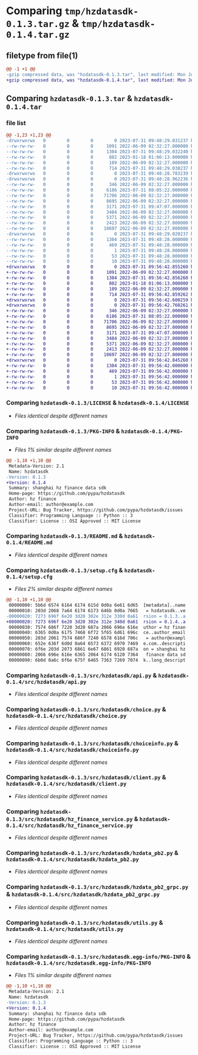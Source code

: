 # Comparing `tmp/hzdatasdk-0.1.3.tar.gz` & `tmp/hzdatasdk-0.1.4.tar.gz`

## filetype from file(1)

```diff
@@ -1 +1 @@
-gzip compressed data, was "hzdatasdk-0.1.3.tar", last modified: Mon Jul 31 09:48:29 2023, max compression
+gzip compressed data, was "hzdatasdk-0.1.4.tar", last modified: Mon Jul 31 09:56:42 2023, max compression
```

## Comparing `hzdatasdk-0.1.3.tar` & `hzdatasdk-0.1.4.tar`

### file list

```diff
@@ -1,23 +1,23 @@
-drwxrwxrwx   0        0        0        0 2023-07-31 09:48:29.031237 hzdatasdk-0.1.3/
--rw-rw-rw-   0        0        0     1091 2022-06-09 02:32:27.000000 hzdatasdk-0.1.3/LICENSE
--rw-rw-rw-   0        0        0     1304 2023-07-31 09:48:29.032240 hzdatasdk-0.1.3/PKG-INFO
--rw-rw-rw-   0        0        0      802 2023-01-18 01:06:13.000000 hzdatasdk-0.1.3/README.md
--rw-rw-rw-   0        0        0      109 2022-06-09 02:32:27.000000 hzdatasdk-0.1.3/pyproject.toml
--rw-rw-rw-   0        0        0      714 2023-07-31 09:48:29.038237 hzdatasdk-0.1.3/setup.cfg
-drwxrwxrwx   0        0        0        0 2023-07-31 09:48:28.783239 hzdatasdk-0.1.3/src/
-drwxrwxrwx   0        0        0        0 2023-07-31 09:48:28.962236 hzdatasdk-0.1.3/src/hzdatasdk/
--rw-rw-rw-   0        0        0      346 2022-06-09 02:32:27.000000 hzdatasdk-0.1.3/src/hzdatasdk/__init__.py
--rw-rw-rw-   0        0        0     6186 2023-07-31 08:05:22.000000 hzdatasdk-0.1.3/src/hzdatasdk/api.py
--rw-rw-rw-   0        0        0    71706 2022-06-09 02:32:27.000000 hzdatasdk-0.1.3/src/hzdatasdk/choice.py
--rw-rw-rw-   0        0        0     8695 2022-06-09 02:32:27.000000 hzdatasdk-0.1.3/src/hzdatasdk/choiceinfo.py
--rw-rw-rw-   0        0        0     3171 2023-07-31 09:47:07.000000 hzdatasdk-0.1.3/src/hzdatasdk/client.py
--rw-rw-rw-   0        0        0     3484 2022-06-09 02:32:27.000000 hzdatasdk-0.1.3/src/hzdatasdk/hz_finance_service.py
--rw-rw-rw-   0        0        0     5371 2022-06-09 02:32:27.000000 hzdatasdk-0.1.3/src/hzdatasdk/hzdata_pb2.py
--rw-rw-rw-   0        0        0     2413 2022-06-09 02:32:27.000000 hzdatasdk-0.1.3/src/hzdatasdk/hzdata_pb2_grpc.py
--rw-rw-rw-   0        0        0    10697 2022-06-09 02:32:27.000000 hzdatasdk-0.1.3/src/hzdatasdk/utils.py
-drwxrwxrwx   0        0        0        0 2023-07-31 09:48:29.020237 hzdatasdk-0.1.3/src/hzdatasdk.egg-info/
--rw-rw-rw-   0        0        0     1304 2023-07-31 09:48:28.000000 hzdatasdk-0.1.3/src/hzdatasdk.egg-info/PKG-INFO
--rw-rw-rw-   0        0        0      469 2023-07-31 09:48:28.000000 hzdatasdk-0.1.3/src/hzdatasdk.egg-info/SOURCES.txt
--rw-rw-rw-   0        0        0        1 2023-07-31 09:48:28.000000 hzdatasdk-0.1.3/src/hzdatasdk.egg-info/dependency_links.txt
--rw-rw-rw-   0        0        0       53 2023-07-31 09:48:28.000000 hzdatasdk-0.1.3/src/hzdatasdk.egg-info/requires.txt
--rw-rw-rw-   0        0        0       10 2023-07-31 09:48:28.000000 hzdatasdk-0.1.3/src/hzdatasdk.egg-info/top_level.txt
+drwxrwxrwx   0        0        0        0 2023-07-31 09:56:42.855260 hzdatasdk-0.1.4/
+-rw-rw-rw-   0        0        0     1091 2022-06-09 02:32:27.000000 hzdatasdk-0.1.4/LICENSE
+-rw-rw-rw-   0        0        0     1304 2023-07-31 09:56:42.856260 hzdatasdk-0.1.4/PKG-INFO
+-rw-rw-rw-   0        0        0      802 2023-01-18 01:06:13.000000 hzdatasdk-0.1.4/README.md
+-rw-rw-rw-   0        0        0      109 2022-06-09 02:32:27.000000 hzdatasdk-0.1.4/pyproject.toml
+-rw-rw-rw-   0        0        0      714 2023-07-31 09:56:42.859262 hzdatasdk-0.1.4/setup.cfg
+drwxrwxrwx   0        0        0        0 2023-07-31 09:56:42.600259 hzdatasdk-0.1.4/src/
+drwxrwxrwx   0        0        0        0 2023-07-31 09:56:42.760261 hzdatasdk-0.1.4/src/hzdatasdk/
+-rw-rw-rw-   0        0        0      346 2022-06-09 02:32:27.000000 hzdatasdk-0.1.4/src/hzdatasdk/__init__.py
+-rw-rw-rw-   0        0        0     6186 2023-07-31 08:05:22.000000 hzdatasdk-0.1.4/src/hzdatasdk/api.py
+-rw-rw-rw-   0        0        0    71706 2022-06-09 02:32:27.000000 hzdatasdk-0.1.4/src/hzdatasdk/choice.py
+-rw-rw-rw-   0        0        0     8695 2022-06-09 02:32:27.000000 hzdatasdk-0.1.4/src/hzdatasdk/choiceinfo.py
+-rw-rw-rw-   0        0        0     3171 2023-07-31 09:47:07.000000 hzdatasdk-0.1.4/src/hzdatasdk/client.py
+-rw-rw-rw-   0        0        0     3484 2022-06-09 02:32:27.000000 hzdatasdk-0.1.4/src/hzdatasdk/hz_finance_service.py
+-rw-rw-rw-   0        0        0     5371 2022-06-09 02:32:27.000000 hzdatasdk-0.1.4/src/hzdatasdk/hzdata_pb2.py
+-rw-rw-rw-   0        0        0     2413 2022-06-09 02:32:27.000000 hzdatasdk-0.1.4/src/hzdatasdk/hzdata_pb2_grpc.py
+-rw-rw-rw-   0        0        0    10697 2022-06-09 02:32:27.000000 hzdatasdk-0.1.4/src/hzdatasdk/utils.py
+drwxrwxrwx   0        0        0        0 2023-07-31 09:56:42.845260 hzdatasdk-0.1.4/src/hzdatasdk.egg-info/
+-rw-rw-rw-   0        0        0     1304 2023-07-31 09:56:42.000000 hzdatasdk-0.1.4/src/hzdatasdk.egg-info/PKG-INFO
+-rw-rw-rw-   0        0        0      469 2023-07-31 09:56:42.000000 hzdatasdk-0.1.4/src/hzdatasdk.egg-info/SOURCES.txt
+-rw-rw-rw-   0        0        0        1 2023-07-31 09:56:42.000000 hzdatasdk-0.1.4/src/hzdatasdk.egg-info/dependency_links.txt
+-rw-rw-rw-   0        0        0       53 2023-07-31 09:56:42.000000 hzdatasdk-0.1.4/src/hzdatasdk.egg-info/requires.txt
+-rw-rw-rw-   0        0        0       10 2023-07-31 09:56:42.000000 hzdatasdk-0.1.4/src/hzdatasdk.egg-info/top_level.txt
```

### Comparing `hzdatasdk-0.1.3/LICENSE` & `hzdatasdk-0.1.4/LICENSE`

 * *Files identical despite different names*

### Comparing `hzdatasdk-0.1.3/PKG-INFO` & `hzdatasdk-0.1.4/PKG-INFO`

 * *Files 1% similar despite different names*

```diff
@@ -1,10 +1,10 @@
 Metadata-Version: 2.1
 Name: hzdatasdk
-Version: 0.1.3
+Version: 0.1.4
 Summary: shanghai hz finance data sdk
 Home-page: https://github.com/pypa/hzdatasdk
 Author: hz finance
 Author-email: author@example.com
 Project-URL: Bug Tracker, https://github.com/pypa/hzdatasdk/issues
 Classifier: Programming Language :: Python :: 3
 Classifier: License :: OSI Approved :: MIT License
```

### Comparing `hzdatasdk-0.1.3/README.md` & `hzdatasdk-0.1.4/README.md`

 * *Files identical despite different names*

### Comparing `hzdatasdk-0.1.3/setup.cfg` & `hzdatasdk-0.1.4/setup.cfg`

 * *Files 2% similar despite different names*

```diff
@@ -1,10 +1,10 @@
 00000000: 5b6d 6574 6164 6174 615d 0d0a 6e61 6d65  [metadata]..name
 00000010: 203d 2068 7a64 6174 6173 646b 0d0a 7665   = hzdatasdk..ve
-00000020: 7273 696f 6e20 3d20 302e 312e 330d 0a61  rsion = 0.1.3..a
+00000020: 7273 696f 6e20 3d20 302e 312e 340d 0a61  rsion = 0.1.4..a
 00000030: 7574 686f 7220 3d20 687a 2066 696e 616e  uthor = hz finan
 00000040: 6365 0d0a 6175 7468 6f72 5f65 6d61 696c  ce..author_email
 00000050: 203d 2061 7574 686f 7240 6578 616d 706c   = author@exampl
 00000060: 652e 636f 6d0d 0a64 6573 6372 6970 7469  e.com..descripti
 00000070: 6f6e 203d 2073 6861 6e67 6861 6920 687a  on = shanghai hz
 00000080: 2066 696e 616e 6365 2064 6174 6120 7364   finance data sd
 00000090: 6b0d 0a6c 6f6e 675f 6465 7363 7269 7074  k..long_descript
```

### Comparing `hzdatasdk-0.1.3/src/hzdatasdk/api.py` & `hzdatasdk-0.1.4/src/hzdatasdk/api.py`

 * *Files identical despite different names*

### Comparing `hzdatasdk-0.1.3/src/hzdatasdk/choice.py` & `hzdatasdk-0.1.4/src/hzdatasdk/choice.py`

 * *Files identical despite different names*

### Comparing `hzdatasdk-0.1.3/src/hzdatasdk/choiceinfo.py` & `hzdatasdk-0.1.4/src/hzdatasdk/choiceinfo.py`

 * *Files identical despite different names*

### Comparing `hzdatasdk-0.1.3/src/hzdatasdk/client.py` & `hzdatasdk-0.1.4/src/hzdatasdk/client.py`

 * *Files identical despite different names*

### Comparing `hzdatasdk-0.1.3/src/hzdatasdk/hz_finance_service.py` & `hzdatasdk-0.1.4/src/hzdatasdk/hz_finance_service.py`

 * *Files identical despite different names*

### Comparing `hzdatasdk-0.1.3/src/hzdatasdk/hzdata_pb2.py` & `hzdatasdk-0.1.4/src/hzdatasdk/hzdata_pb2.py`

 * *Files identical despite different names*

### Comparing `hzdatasdk-0.1.3/src/hzdatasdk/hzdata_pb2_grpc.py` & `hzdatasdk-0.1.4/src/hzdatasdk/hzdata_pb2_grpc.py`

 * *Files identical despite different names*

### Comparing `hzdatasdk-0.1.3/src/hzdatasdk/utils.py` & `hzdatasdk-0.1.4/src/hzdatasdk/utils.py`

 * *Files identical despite different names*

### Comparing `hzdatasdk-0.1.3/src/hzdatasdk.egg-info/PKG-INFO` & `hzdatasdk-0.1.4/src/hzdatasdk.egg-info/PKG-INFO`

 * *Files 1% similar despite different names*

```diff
@@ -1,10 +1,10 @@
 Metadata-Version: 2.1
 Name: hzdatasdk
-Version: 0.1.3
+Version: 0.1.4
 Summary: shanghai hz finance data sdk
 Home-page: https://github.com/pypa/hzdatasdk
 Author: hz finance
 Author-email: author@example.com
 Project-URL: Bug Tracker, https://github.com/pypa/hzdatasdk/issues
 Classifier: Programming Language :: Python :: 3
 Classifier: License :: OSI Approved :: MIT License
```

